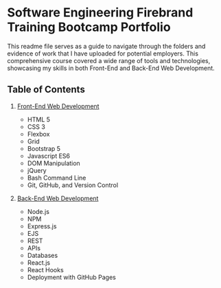 # Software Engineering Firebrand Training Bootcamp Portfolio

This readme file serves as a guide to navigate through the folders and evidence of work that I have uploaded for potential employers. This comprehensive course covered a wide range of tools and technologies, showcasing my skills in both Front-End and Back-End Web Development.

## Table of Contents

1. [Front-End Web Development](#front-end-web-development)
   - HTML 5
   - CSS 3
   - Flexbox
   - Grid
   - Bootstrap 5
   - Javascript ES6
   - DOM Manipulation
   - jQuery
   - Bash Command Line
   - Git, GitHub, and Version Control

2. [Back-End Web Development](#back-end-web-development)
   - Node.js
   - NPM
   - Express.js
   - EJS
   - REST
   - APIs
   - Databases
   - React.js
   - React Hooks
   - Deployment with GitHub Pages


